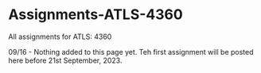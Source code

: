 # Assignments-ATLS-4360
 All assignments for ATLS: 4360

 09/16 - Nothing added to this page yet. Teh first assignment will be posted here before 21st September, 2023.
